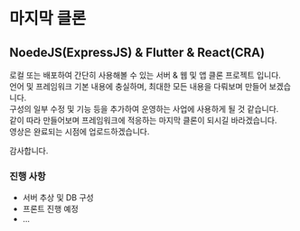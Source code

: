# 마지막 클론

## NoedeJS(ExpressJS) & Flutter & React(CRA)
  
로컬 또는 배포하여 간단히 사용해볼 수 있는 서버 & 웹 및 앱 클론 프로젝트 입니다.  
언어 및 프레임워크 기본 내용에 충실하며, 최대한 모든 내용을 다뤄보며 만들어 보겠습니다.  
구성의 일부 수정 및 기능 등을 추가하여 운영하는 사업에 사용하게 될 것 같습니다.  
같이 따라 만들어보며 프레임워크에 적응하는 마지막 클론이 되시길 바라겠습니다.  
영상은 완료되는 시점에 업로드하겠습니다.  

  
감사합니다.
  
  
### 진행 사항
- 서버 추상 및 DB 구성
- 프론트 진행 예정
- ... 
